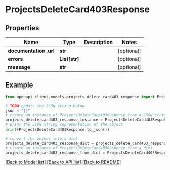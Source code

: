 # ProjectsDeleteCard403Response


## Properties

Name | Type | Description | Notes
------------ | ------------- | ------------- | -------------
**documentation_url** | **str** |  | [optional] 
**errors** | **List[str]** |  | [optional] 
**message** | **str** |  | [optional] 

## Example

```python
from openapi_client.models.projects_delete_card403_response import ProjectsDeleteCard403Response

# TODO update the JSON string below
json = "{}"
# create an instance of ProjectsDeleteCard403Response from a JSON string
projects_delete_card403_response_instance = ProjectsDeleteCard403Response.from_json(json)
# print the JSON string representation of the object
print(ProjectsDeleteCard403Response.to_json())

# convert the object into a dict
projects_delete_card403_response_dict = projects_delete_card403_response_instance.to_dict()
# create an instance of ProjectsDeleteCard403Response from a dict
projects_delete_card403_response_from_dict = ProjectsDeleteCard403Response.from_dict(projects_delete_card403_response_dict)
```
[[Back to Model list]](../README.md#documentation-for-models) [[Back to API list]](../README.md#documentation-for-api-endpoints) [[Back to README]](../README.md)


